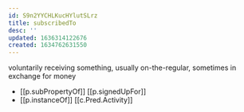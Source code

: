```yaml
---
id: S9n2YYCHLKucHYlutSLrz
title: subscribedTo
desc: ''
updated: 1636314122676
created: 1634762631550
---
```



voluntarily receiving something, usually on-the-regular, sometimes in exchange for money

- [[p.subPropertyOf]] [[p.signedUpFor]]
- [[p.instanceOf]] [[c.Pred.Activity]]
